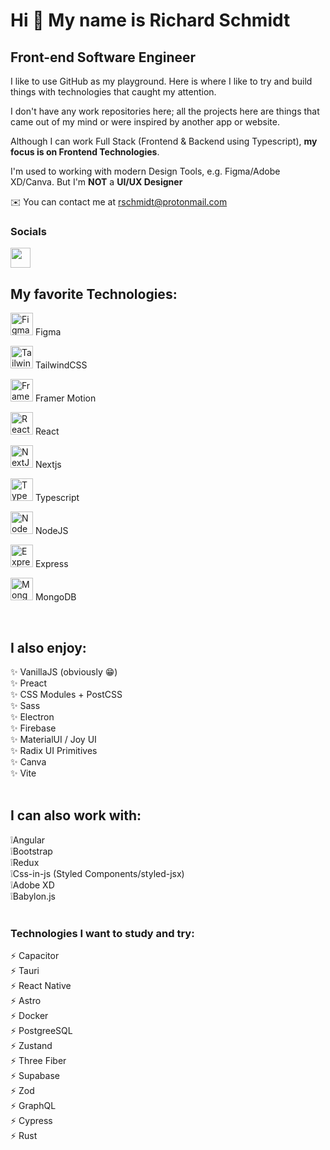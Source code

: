 # Hi 👋 My name is Richard Schmidt
## Front-end Software Engineer

I like to use GitHub as my playground. Here is where I like to try and build things with technologies that caught my attention.

I don't have any work repositories here; all the projects here are things that came out of my mind or were inspired by another app or website.

Although I can work Full Stack (Frontend & Backend using Typescript), **my focus is on Frontend Technologies**.

I'm used to working with modern Design Tools, e.g. Figma/Adobe XD/Canva. But I'm **NOT** a **UI/UX Designer**

✉️ You can contact me at [rschmidt@protonmail.com](mailto:rschmidt@protonmail.com)

### Socials
<img src="https://raw.githubusercontent.com/danielcranney/readme-generator/main/public/icons/socials/linkedin.svg" width="32" height="32" />
<br>
                  
## My favorite Technologies:
<a href="https://www.figma.com/" target="_blank" rel="noreferrer"><img src="https://raw.githubusercontent.com/danielcranney/readme-generator/main/public/icons/skills/figma-colored.svg" width="36" height="36" alt="Figma" /></a> Figma

<a href="https://tailwindcss.com/" target="_blank" rel="noreferrer"><img src="https://raw.githubusercontent.com/danielcranney/readme-generator/main/public/icons/skills/tailwindcss-colored.svg" width="36" height="36" alt="TailwindCSS" /></a> TailwindCSS

<a href="https://www.framer.com/motion/" target="_blank" rel="noreferrer"><img src="https://hero35.com/stacks/framer-motion.svg" width="36" height="36" alt="Framer Motion" /></a> Framer Motion

<a href="https://reactjs.org/" target="_blank" rel="noreferrer"><img src="https://raw.githubusercontent.com/danielcranney/readme-generator/main/public/icons/skills/react-colored.svg" width="36" height="36" alt="React" /></a> React

<a href="https://nextjs.org/docs" target="_blank" rel="noreferrer"><img src="https://raw.githubusercontent.com/danielcranney/readme-generator/main/public/icons/skills/nextjs.svg" width="36" height="36" alt="NextJs" /></a> Nextjs

<a href="https://www.typescriptlang.org/" target="_blank" rel="noreferrer"><img src="https://raw.githubusercontent.com/danielcranney/readme-generator/main/public/icons/skills/typescript-colored.svg" width="36" height="36" alt="TypeScript" /></a> Typescript

<a href="https://nodejs.org/en/" target="_blank" rel="noreferrer"><img src="https://raw.githubusercontent.com/danielcranney/readme-generator/main/public/icons/skills/nodejs-colored.svg" width="36" height="36" alt="NodeJS" /></a> NodeJS

<a href="https://expressjs.com/" target="_blank" rel="noreferrer"><img src="https://raw.githubusercontent.com/danielcranney/readme-generator/main/public/icons/skills/express.svg" width="36" height="36" alt="Express" /></a> Express

<a href="https://www.mongodb.com/" target="_blank" rel="noreferrer"><img src="https://raw.githubusercontent.com/danielcranney/readme-generator/main/public/icons/skills/mongodb-colored.svg" width="36" height="36" alt="MongoDB" /></a> MongoDB

<br>

## I also enjoy:
✨ VanillaJS (obviously 😁) <br>
✨ Preact <br>
✨ CSS Modules + PostCSS <br>
✨ Sass <br>
✨ Electron <br>
✨ Firebase <br>
✨ MaterialUI / Joy UI <br>
✨ Radix UI Primitives <br>
✨ Canva <br>
✨ Vite <br><br>

## I can also work with:
❕Angular <br>
❕Bootstrap <br>
❕Redux <br>
❕Css-in-js (Styled Components/styled-jsx) <br>
❕Adobe XD <br>
❕Babylon.js <br><br>

### Technologies I want to study and try:
⚡ Capacitor <br>
⚡ Tauri <br>
⚡ React Native <br>
⚡ Astro <br>
⚡ Docker <br>
⚡ PostgreeSQL <br>
⚡ Zustand <br>
⚡ Three Fiber <br>
⚡ Supabase <br>
⚡ Zod <br>
⚡ GraphQL <br>
⚡ Cypress <br>
⚡ Rust <br>
<!---
Richard-S16/Richard-S16 is a ✨ special ✨ repository because its `README.md` (this file) appears on your GitHub profile.
You can click the Preview link to take a look at your changes.
--->
